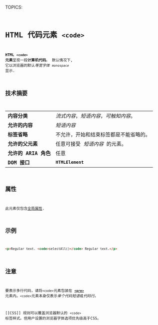 TOPICS: <code>

# HTML 代码元素 `<code>`

**HTML `<code>` 元素**呈现一段**计算机代码**。 默认情况下, 它以浏览器的默认*等宽字体* *`monospace`* 显示.

## 技术摘要

|  |  |
| :-- | :-- |
| **内容分类** | *流式内容*，*短语内容*，*可触知内容*。 |
| **允许的内容** | *短语内容* |
| **标签省略** | 不允许，开始和结束标签都是不能省略的。 |
| **允许的父元素** | 任意可接受 *短语内容* 的元素。 |
| **允许的 ARIA 角色** | 任意 |
| **DOM 接口** | **`HTMLElement`** |

## 属性

此元素仅包含[全局属性](/zh-hans/webfrontend/HTML_Global_Attributes).

## 示例

```html
<p>Regular text. <code>selectAll()</code> Regular text.</p>
```

## 注意

要表示多行代码，请将`<code>`元素包装在 **[`<pre>`](/zh-hans/webfrontend/<pre>)** 元素内。`<code>`元素本身仅表示*单个代码短语*或*代码行*。

[[CSS]] 规则可以覆盖浏览器默认的 `<code>` 标签样式。但用户设置的浏览器字体选项优先级高于CSS。
